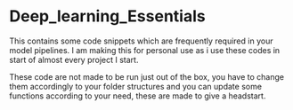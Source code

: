 # Deep_learning_Essentials
This contains some code snippets which are frequently required in your model pipelines. I am making this for personal use as i use these codes in start of almost every project I start.

These code are not made to be run just out of the box, you have to change them accordingly to your folder structures and you can update some functions according to your need,
these are made to give a headstart.
